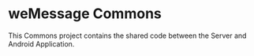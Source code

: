# weMessage Commons

This Commons project contains the shared code between the Server and Android Application.
